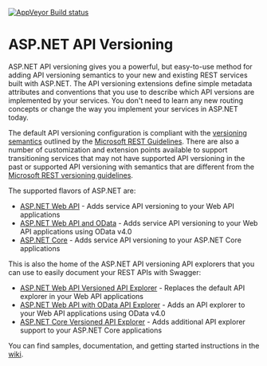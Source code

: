 [![AppVeyor Build status](https://ci.appveyor.com/api/projects/status/ho6w0yc612i6jmnp?svg=true)](https://ci.appveyor.com/project/Microsoft/aspnet-api-versioning)

# ASP.NET API Versioning

ASP.NET API versioning gives you a powerful, but easy-to-use method for adding API versioning semantics to your new and existing REST services built with ASP.NET. The API versioning extensions define simple metadata attributes and conventions that you use to describe which API versions are implemented by your services. You don't need to learn any new routing concepts or change the way you implement your services in ASP.NET today.

The default API versioning configuration is compliant with the [versioning semantics](https://github.com/Microsoft/api-guidelines/blob/master/Guidelines.md#12-versioning) outlined by the [Microsoft REST Guidelines](https://github.com/Microsoft/api-guidelines). There are also a number of customization and extension points available to support transitioning services that may not have supported API versioning in the past or supported API versioning with semantics that are different from the [Microsoft REST versioning guidelines](https://github.com/Microsoft/api-guidelines/blob/master/Guidelines.md#12-versioning).

The supported flavors of ASP.NET are:

* [ASP.NET Web API](https://www.nuget.org/packages/Microsoft.AspNet.WebApi.Versioning) - Adds service API versioning to your Web API applications
* [ASP.NET Web API and OData](https://www.nuget.org/packages/Microsoft.AspNet.OData.Versioning) - Adds service API versioning to your Web API applications using OData v4.0
* [ASP.NET Core](https://www.nuget.org/packages/Microsoft.AspNetCore.Mvc.Versioning) - Adds service API versioning to your ASP.NET Core applications

This is also the home of the ASP.NET API versioning API explorers that you can use to easily document your REST APIs with Swagger:

* [ASP.NET Web API Versioned API Explorer](https://www.nuget.org/packages/Microsoft.AspNet.WebApi.Versioning.ApiExplorer) - Replaces the default API explorer in your Web API applications
* [ASP.NET Web API with OData API Explorer](https://www.nuget.org/packages/Microsoft.AspNet.OData.Versioning.ApiExplorer) - Adds an API explorer to your Web API applications using OData v4.0
* [ASP.NET Core Versioned API Explorer](https://www.nuget.org/packages/Microsoft.AspNetCore.Mvc.Versioning.ApiExplorer) - Adds additional API explorer support to your ASP.NET Core applications

You can find samples, documentation, and getting started instructions in the [wiki](https://github.com/Microsoft/aspnet-api-versioning/wiki).
